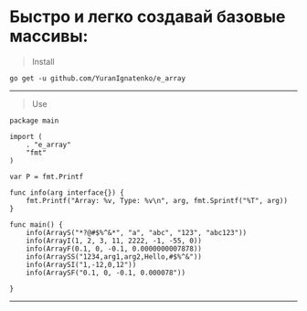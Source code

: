 # Быстро и легко создавай базовые массивы:

> Install

```
go get -u github.com/YuranIgnatenko/e_array
```
***

> Use

```
package main

import (
	. "e_array"
	"fmt"
)

var P = fmt.Printf

func info(arg interface{}) {
	fmt.Printf("Array: %v, Type: %v\n", arg, fmt.Sprintf("%T", arg))
}

func main() {
	info(ArrayS("*?@#$%^&*", "a", "abc", "123", "abc123"))
	info(ArrayI(1, 2, 3, 11, 2222, -1, -55, 0))
	info(ArrayF(0.1, 0, -0.1, 0.0000000007878))
	info(ArraySS("1234,arg1,arg2,Hello,#$%^&"))
	info(ArraySI("1,-12,0,12"))
	info(ArraySF("0.1, 0, -0.1, 0.000078"))

}
```

***
